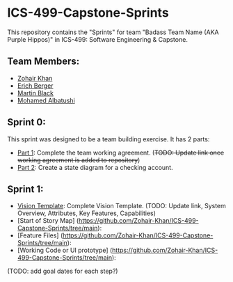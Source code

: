 # ICS-499-Capstone-Sprints
This repository contains the "Sprints" for team "Badass Team Name (AKA Purple Hippos)" in ICS-499: Software Engineering & Capstone.

## Team Members:
- [Zohair Khan](https://github.com/Zohair-Khan)
- [Erich Berger](https://github.com/ErichBerger)
- [Martin Black](https://github.com/martinblackd23d)
- [Mohamed Albatushi](https://github.com/albM23)

## Sprint 0:
This sprint was designed to be a team building exercise. It has 2 parts:
- [Part 1](https://github.com/Zohair-Khan/ICS-499-Capstone-Sprints/blob/main/Sprint0/submission/Team%20Agreement.pdf): Complete the team working agreement. (~~TODO: Update link once working agreement is added to repository~~)
- [Part 2](https://github.com/Zohair-Khan/ICS-499-Capstone-Sprints/blob/main/Sprint0/submission/Part01_ATM%20State%20Diagram.png): Create a state diagram for a checking account.

## Sprint 1:

- [Vision Template](https://github.com/Zohair-Khan/ICS-499-Capstone-Sprints/tree/main): Complete Vision Template. (TODO: Update link, System Overview, Attributes, Key Features, Capabilities)
- [Start of Story Map] (https://github.com/Zohair-Khan/ICS-499-Capstone-Sprints/tree/main):
- [Feature Files] (https://github.com/Zohair-Khan/ICS-499-Capstone-Sprints/tree/main): 
- [Working Code or UI prototype] (https://github.com/Zohair-Khan/ICS-499-Capstone-Sprints/tree/main): 

(TODO: add goal dates for each step?)
